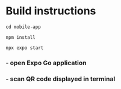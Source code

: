 # Build instructions
```
cd mobile-app
```
```
npm install
```
```
npx expo start 
```
### - open Expo Go application
### - scan QR code displayed in terminal